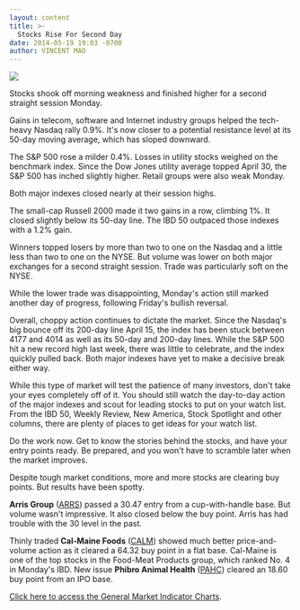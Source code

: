 ```yaml
---
layout: content
title: >-
  Stocks Rise For Second Day
date: 2014-05-19 19:03 -0700
author: VINCENT MAO
---
```






![](https://www.investors.com/wp-content/uploads/ibd-migrated-images/MPv_140520_635361110539689967.png)









Stocks shook off morning weakness and finished higher for a second straight session Monday.

  

Gains in telecom, software and Internet industry groups helped the tech-heavy Nasdaq rally 0.9%. It's now closer to a potential resistance level at its 50-day moving average, which has sloped downward.

  

The S&P 500 rose a milder 0.4%. Losses in utility stocks weighed on the benchmark index. Since the Dow Jones utility average topped April 30, the S&P 500 has inched slightly higher. Retail groups were also weak Monday.

  

Both major indexes closed nearly at their session highs.

  

The small-cap Russell 2000 made it two gains in a row, climbing 1%. It closed slightly below its 50-day line. The IBD 50 outpaced those indexes with a 1.2% gain.

  

Winners topped losers by more than two to one on the Nasdaq and a little less than two to one on the NYSE. But volume was lower on both major exchanges for a second straight session. Trade was particularly soft on the NYSE.

  

While the lower trade was disappointing, Monday's action still marked another day of progress, following Friday's bullish reversal.

  

Overall, choppy action continues to dictate the market. Since the Nasdaq's big bounce off its 200-day line April 15, the index has been stuck between 4177 and 4014 as well as its 50-day and 200-day lines. While the S&P 500 hit a new record high last week, there was little to celebrate, and the index quickly pulled back. Both major indexes have yet to make a decisive break either way.

  

While this type of market will test the patience of many investors, don't take your eyes completely off of it. You should still watch the day-to-day action of the major indexes and scout for leading stocks to put on your watch list. From the IBD 50, Weekly Review, New America, Stock Spotlight and other columns, there are plenty of places to get ideas for your watch list.

  

Do the work now. Get to know the stories behind the stocks, and have your entry points ready. Be prepared, and you won't have to scramble later when the market improves.

  

Despite tough market conditions, more and more stocks are clearing buy points. But results have been spotty.

  

**Arris Group** ([ARRS](https://research.investors.com/quote.aspx?symbol=ARRS)) passed a 30.47 entry from a cup-with-handle base. But volume wasn't impressive. It also closed below the buy point. Arris has had trouble with the 30 level in the past.

  

Thinly traded **Cal-Maine Foods** ([CALM](https://research.investors.com/quote.aspx?symbol=CALM)) showed much better price-and-volume action as it cleared a 64.32 buy point in a flat base. Cal-Maine is one of the top stocks in the Food-Meat Products group, which ranked No. 4 in Monday's IBD. New issue **Phibro Animal Health** ([PAHC](https://research.investors.com/quote.aspx?symbol=PAHC)) cleared an 18.60 buy point from an IPO base.

  

[Click here to access the General Market Indicator Charts](https://www.investors.com/pdf/GMI_052014.pdf).




